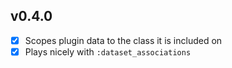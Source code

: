 ## v0.4.0

 - [x] Scopes plugin data to the class it is included on
 - [x] Plays nicely with `:dataset_associations`
